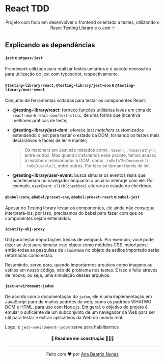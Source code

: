 # React TDD

<p align="center">
  Projeto com foco em desenvolver o frontend orientado a testes,
  utilizando o React Testing Library e o Jest 🃏
</p>

## Explicando as dependências

#### `jest` e `@types/jest`

Framework utilizado para realizar testes unitários e o pacote 
necessário para utilização do jest com typescript, respectivamente.

#### `@testing-library/react`, `@testing-library/jest-dom` e `@testing-library/user-event`

Conjunto de ferramentas voltadas para testar os componentes React:

- **@testing-library/react:** fornece funções utilitárias leves em 
cima do `react-dom` e `react-dom/test-utils`, de uma forma que 
incentiva melhores práticas de teste;

- **@testing-library/jest-dom:** oferece jest *matchers* customizados
estendendo o jest para testar o estado da DOM, tornando os testes mais
declarativos e fáceis de ler e manter;

  > Os matchers em Jest são métodos como `.toBe()`, `.toBeTruthy()`,
  > entre outros. Mas quando instalamos esse pacote, temos acesso à
  > matchers relacionados à DOM, como `.toBeInTheDocument()`, 
  > `.toBeDisable()`, entre outros. Por isso se tornam fáceis de ler.

- **@testing-library/user-event:** busca simular os eventos reais que 
aconteceriam no navegador enquanto o usuário interage com ele. Por 
exemplo, `userEvent.click(checkbox)` alteraria o estado do checkbox.

#### `@babel/core`, `@babel/preset-env`, `@babel/preset-react` e `babel-jest`

Apesar do Testing library testar os componentes, ele ainda não consegue 
interpretá-los, por isso, precisamos do babel para fazer com que os
componentes sejam entendidos.

#### `identity-obj-proxy`

Útil para testar importações triviais de webpack. Por exemplo, você 
pode dizer ao Jest para simular este objeto como módulos CSS 
importados; então todas as pesquisas de `className` no objeto de 
estilos importado serão retornadas como estão. 

Resumindo, serve para, quando importarmos arquivos como imagens ou
estilos em nosso código, não dê problema nos testes. E isso é feito
através de mocks, ou seja, uma simulação desses arquivos.

#### `jest-environment-jsdom`

De acordo com a documentação do `jsdom`, ele é uma implementação em 
JavaScript puro de muitos padrões da web, como os padrões WHATWG DOM 
e HTML, para uso com Node.js. Em geral, o objetivo do projeto é emular 
o suficiente de um subconjunto de um navegador da Web para ser útil 
para testar e extrair aplicativos da Web do mundo real.

Logo, o `jest-environment-jsdom` serve para habilitarmos

<h4 align="center">🚧 Readme em construção 👷🏻‍♀️</h4>

<hr>

<p align="center">
  Feito com ❤️ por
  <a align="center" href="https://www.linkedin.com/in/ana-beatriz-nunes/">
    Ana Beatriz Nunes
  </a>
</p>